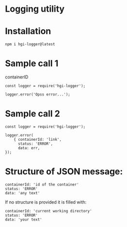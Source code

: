 # Logging utility  

# Installation  
`npm i hgi-logger@latest`

# Sample call 1  
containerID
```
const logger = require('hgi-logger');  

logger.error('Opss error...');
```

# Sample call 2
```
const logger = require('hgi-logger');  

logger.error(  
    { containerId: 'link',  
      status: 'ERROR',  
      data: err,  
});
```

# Structure of JSON message:  
```
containerId: 'id of the container'  
status: 'ERROR'  
data: 'any text'  
```

If no structure is provided it is filled with:
```
containerId: 'current working directory'  
status: 'ERROR'  
data: 'your text'  
```
